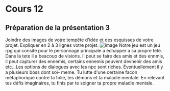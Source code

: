 # Cours 12
## Préparation de la présentation 3 
Joindre des images de votre tempête d'idée et des esquisses de votre projet. Expliquer en 2 à 3 lignes votre projet. 
![image](https://user-images.githubusercontent.com/112128387/206319323-c5e7f09a-0a24-4e2e-9ca6-2dfdc7e3abab.png)
Notre jeu est un jeu rpg qui consite pour le personnage principale a échapper a sa propre tete. Dans la tete il a beacoup de visions. Il peut se faire des amis et des ennmis, il peut capturer des ennemis, certains ennemis peuvent devnenir des amis etc...Les options de dialogues avec les npc sont riches. Éventuellement il y a plusieurs boss dont soi- meme. Tu lutte d'une certaine facon métaphorique contre ta folie, tes démons et ta maladie mentale. En relevant tes défis imaginaires, tu finis par te soigner ta propre maladie mentale.

